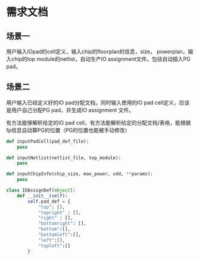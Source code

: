 # 需求文档

## 场景一

用户输入IOpad的cell定义，输入chip的floorplan的信息，size， powerplan，输入chip的top module的netlist，自动生产IO assignment文件。包括自动插入PG pad。

## 场景二

用户输入已经定义好的IO pad分配文档，同时输入使用的IO pad cell定义，应该是用户自己分配PG pad，并生成IO assignment 文件。

有方法能够解析给定的IO pad cell，有方法能解析给定的分配文档/表格，能根据fp信息自动算PG的位置（PG的位置也能被手动修改）

```python
def inputPadCell(pad_def_file):
    pass

def inputNetlist(netlist_file, top_module):
    pass

def inputChipInfo(chip_size, max_power, vdd, **params):
    pass

class IOAssignDef(object):
    def __init__(self):
        self.pad_def = {
            "top": [],
            "topright" : [],
            "right" : [],
            "bottomright": [],
            "bottom":[],
            "bottomleft":[],
            "left":[],
            "topleft":[]
        }

```
